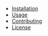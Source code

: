 - [Installation](#installation)
- [Usage](#usage)
- [Contributing](#contributing)
- [License](#license)
